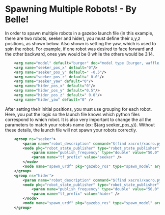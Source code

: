 # Spawning Multiple Robots! - By Belle!

In order to spawn multiple robots in a gazebo launch file (in this example, there are two robots, seeker and hider), you must define their x,y,z positions, as shown below. Also shown is setting the yaw, which is used to spin the robot. For example, if one robot was desired to face forward and the other backward, ones yaw would be 0 while the others would be 3.14. 

``` xml
    <arg name="model" default="burger" doc="model type [burger, waffle, waffle_pi]"/>
    <arg name="seeker_pos_x" default="0"/>
    <arg name="seeker_pos_y" default=" -0.5"/>
    <arg name="seeker_pos_z" default=" 0.0"/>
    <arg name="seeker_yaw" default="0"/>
    <arg name="hider_pos_x" default="0"/>
    <arg name="hider_pos_y" default="0.5"/>
    <arg name="hider_pos_z" default=" 0.0"/>
    <arg name="hider_yaw" default="0" />
```

After setting their initial positions, you must use grouping for each robot. Here, you put the logic so the launch file knows which python files correspond to which robot. It is also very important to change the all the parameters to match your robots name (ex: $(arg seeker_pos_y)). Without these details, the launch file will not spawn your robots correctly. 

``` xml
    <group ns="seeker">
        <param name="robot_description" command="$(find xacro)/xacro.py $(find turtlebot3_description)/urdf/turtlebot3_$(arg model).urdf.xacro" />
        <node pkg="robot_state_publisher" type="robot_state_publisher" name="robot_state_publisher" output="screen">
            <param name="publish_frequency" type="double" value="50.0" />
            <param name="tf_prefix" value="seeker" />
        </node>
        <node name="spawn_urdf" pkg="gazebo_ros" type="spawn_model" args="-urdf -model seeker -x $(arg seeker_pos_x) -y $(arg seeker_pos_y) -z $(arg seeker_pos_z)          -Y $(arg seeker_yaw) -param robot_description" />
    </group>
    <group ns="hider">
        <param name="robot_description" command="$(find xacro)/xacro.py $(find turtlebot3_description)/urdf/turtlebot3_$(arg model).urdf.xacro" />
        <node pkg="robot_state_publisher" type="robot_state_publisher" name="robot_state_publisher" output="screen">
            <param name="publish_frequency" type="double" value="50.0" />
            <param name="tf_prefix" value="hider" />
        </node>
        <node name="spawn_urdf" pkg="gazebo_ros" type="spawn_model" args="-urdf -model hider -x $(arg hider_pos_x) -y $(arg hider_pos_y) -z $(arg hider_pos_z) -Y               $(arg hider_yaw) -param robot_description" />
    </group>
```
